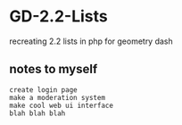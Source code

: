 # GD-2.2-Lists
recreating 2.2 lists in php for geometry dash
## notes to myself
```
create login page
make a moderation system
make cool web ui interface
blah blah blah
```
